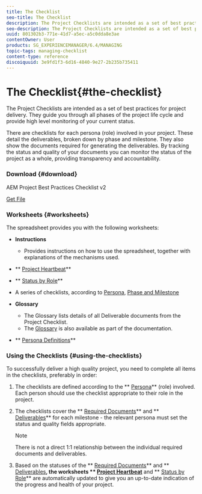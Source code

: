 ```yaml
---
title: The Checklist
seo-title: The Checklist
description: The Project Checklists are intended as a set of best practices for project delivery. They guide you through all phases of the project life cycle and provide high level monitoring of your current status. 
seo-description: The Project Checklists are intended as a set of best practices for project delivery. They guide you through all phases of the project life cycle and provide high level monitoring of your current status. 
uuid: 801302b3-771e-41d7-a5ec-a5c0dda8e3ae
contentOwner: User
products: SG_EXPERIENCEMANAGER/6.4/MANAGING
topic-tags: managing-checklist
content-type: reference
discoiquuid: 3e9fd1f3-6d16-4840-9e27-2b235b735411
---
```


# The Checklist{#the-checklist}

The Project Checklists are intended as a set of best practices for project delivery. They guide you through all phases of the project life cycle and provide high level monitoring of your current status.

There are checklists for each persona (role) involved in your project. These detail the deliverables, broken down by phase and milestone. They also show the documents required for generating the deliverables. By tracking the status and quality of your documents you can monitor the status of the project as a whole, providing transparency and accountability.

### Download {#download}

AEM Project Best Practices Checklist v2

[Get File](assets/aem_project_bp_checklistv2.xlsx)

### Worksheets {#worksheets}

The spreadsheet provides you with the following worksheets:

* **Instructions**

    * Provides instructions on how to use the spreadsheet, together with explanations of the mechanisms used.

* ** [Project Heartbeat](../../managing/using/best-practices.md#projectheartbeat)**
* ** [Status by Role](../../managing/using/best-practices.md#statusbyrole)**
* A series of checklists, according to [Persona](../../managing/using/best-practices.md#persona), [Phase and Milestone](../../managing/using/best-practices.md#phasesandmilestones)

* **Glossary**

    * The Glossary lists details of all Deliverable documents from the Project Checklist. 
    * The [Glossary](../../managing/using/best-practices-glossary.md) is also available as part of the documentation.

* ** [Persona Definitions](../../managing/using/best-practices.md#persona)**

### Using the Checklists {#using-the-checklists}

To successfully deliver a high quality project, you need to complete all items in the checklists, preferably in order:

1. The checklists are defined according to the ** [Persona](../../managing/using/best-practices.md#persona)** (role) involved. Each person should use the checklist appropriate to their role in the project. 
1. The checklists cover the ** [Required Documents](../../managing/using/best-practices.md#requireddocuments)** and ** [Deliverables](../../managing/using/best-practices.md#deliverables)** for each milestone - the relevant persona must set the status and quality fields appropriate.

   >[!NOTE]
   >
   >There is not a direct 1:1 relationship between the individual required documents and deliverables.

1. Based on the statuses of the ** [Required Documents](../../managing/using/best-practices.md#requireddocuments)** and ** [Deliverables](../../managing/using/best-practices.md#deliverables)**, the worksheets ** [Project Heartbeat](../../managing/using/best-practices.md#projectheartbeat)** and ** [Status by Role](../../managing/using/best-practices.md#statusbyrole)** are automatically updated to give you an up-to-date indication of the progress and health of your project.

